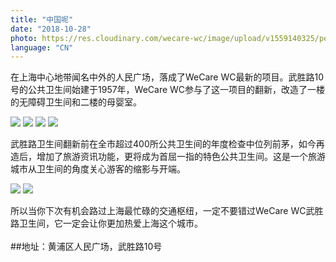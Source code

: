 ```yaml
---
title: "中国呢"
date: "2018-10-28"
photo: https://res.cloudinary.com/wecare-wc/image/upload/v1559140325/peoples%20square/accessible-room-1.jpg
language: "CN"
---
```


在上海中心地带闻名中外的人民广场，落成了WeCare WC最新的项目。武胜路10号的公共卫生间始建于1957年，WeCare WC参与了这一项目的翻新，改造了一楼的无障碍卫生间和二楼的母婴室。

![](https://res.cloudinary.com/wecare-wc/image/upload/v1559140331/peoples%20square/facade.jpg)
![](https://res.cloudinary.com/wecare-wc/image/upload/v1559140324/peoples%20square/urinals.jpg)
![](https://res.cloudinary.com/wecare-wc/image/upload/v1559140325/peoples%20square/accessible-room-1.jpg)
![](https://res.cloudinary.com/wecare-wc/image/upload/v1559140333/peoples%20square/nursing-room-1.jpg)

武胜路卫生间翻新前在全市超过400所公共卫生间的年度检查中位列前茅，如今再造后，增加了旅游资讯功能，更将成为首屈一指的特色公共卫生间。这是一个旅游城市从卫生间的角度关心游客的缩影与开端。

![](https://res.cloudinary.com/wecare-wc/image/upload/v1559140327/peoples%20square/accessible-room-3.jpg)
![](https://res.cloudinary.com/wecare-wc/image/upload/v1559140324/peoples%20square/nursing-room-2.jpg)

所以当你下次有机会路过上海最忙碌的交通枢纽，一定不要错过WeCare WC武胜路卫生间，它一定会让你更加热爱上海这个城市。
<br>
<br>
##地址：黄浦区人民广场，武胜路10号
